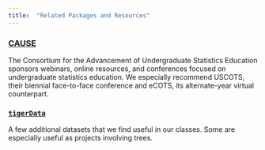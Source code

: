 ```yaml
---
title:  "Related Packages and Resources"
---
```


<a href="https://www.causeweb.org/cause/" target = "_blank"><h3>CAUSE</h3></a>

The Consortium for the Advancement of Undergraduate Statistics Education sponsors webinars, online resources, and conferences focused on undergraduate statistics education.  We especially recommend USCOTS, their biennial face-to-face conference and eCOTS, its alternate-year virtual counterpart.

<a href="https://github.com/homerhanumat/tigerData" target = "_blank"><h3>`tigerData`</h3></a>

A few additional datasets that we find useful in our classes.  Some are especially useful as projects involving trees.


